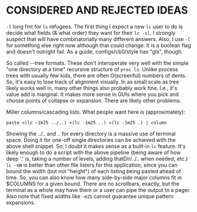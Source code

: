 CONSIDERED AND REJECTED IDEAS
=============================
`-l` long fmt for `ls` refugees.  The first thing I expect a new `lc` user to do
is decide what fields (& what order) they want for their `lc -sl`.  I strongly
suspect that will have combinatorially many different answers.  Also, I use `-l`
for something else right now although that could change.  It is a boolean flag
and doesn't outright fail.  As a guide, configs/cb0/style has "gls", though.


So called --tree formats.  These don't interoperate very well with the simple
"one directory at a time" recursive structure of `proc ls`.  Unlike process
trees with usually few kids, there are often O(screenful) numbers of dents.
So, it's easy to lose track of alignment visually.  In as small scale as tree
likely works well in, many other things also probably work fine.  I.e., it's
value add is marginal.  It makes more sense in GUIs where you pick and choose
points of collapse or expansion.  There are likely other problems.


Miller columns/cascading lists.  What people want here is (approximately):
```
paste <(lc -1m25 ../..) <(lc -1m25 ..) <(lc -1m25 .) | column
```
Showing the ../.. and .. for every directory is a massive use of terminal space.
Doing it for one-off single directories can be achieved with the above shell
snippet.  So, I doubt it makes sense as a built-in `lc` feature.  It's likely
enough to do a script with the above pipeline (being aware of how deep '.' is,
taking a number of levels, adding thatDir/../.. when needed, etc.)  `lc -mN` is
better than other file listers for this application, since you can bound the
width (but not "height") of each listing being pasted ahead of time.  So, you
can also know how many side-by-side major columns fit in $COLUMNS for a given
bound.  There are no scrollbars, exactly, but the terminal as a whole may have
them or a user can pipe the output to a pager.  Also note that fixed widths
like `-m25` cannot guarantee unique pattern expansions.
